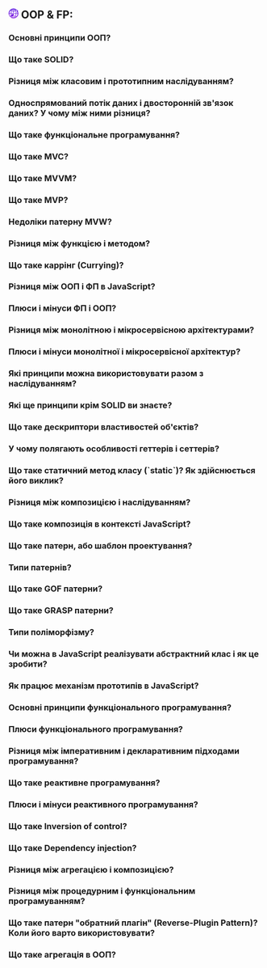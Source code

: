<h2>
  <img src="../assets/WWW.png"  width="20" height="20" />
  <span>OOP & FP:</span>
</h2>

<h3>Основні принципи ООП?</h3>
<h3>Що таке SOLID?</h3>
<h3>Різниця між класовим і прототипним наслідуванням?</h3>
<h3>Односпрямований потік даних і двосторонній зв'язок даних? У чому між ними різниця?</h3>
<h3>Що таке функціональне програмування?</h3>
<h3>Що таке MVC?</h3>
<h3>Що таке MVVM?</h3>
<h3>Що таке MVP?</h3>
<h3>Недоліки патерну MVW?</h3>
<h3>Різниця між функцією і методом?</h3>
<h3>Що таке каррінг (Currying)?</h3>
<h3>Різниця між ООП і ФП в JavaScript?</h3>
<h3>Плюси і мінуси ФП і ООП?</h3>
<h3>Різниця між монолітною і мікросервісною архітектурами?</h3>
<h3>Плюси і мінуси монолітної і мікросервісної архітектур?</h3>
<h3>Які принципи можна використовувати разом з наслідуванням?</h3>
<h3>Які ще принципи крім SOLID ви знаєте?</h3>
<h3>Що таке дескриптори властивостей об'єктів?</h3>
<h3>У чому полягають особливості геттерів і сеттерів?</h3>
<h3>Що таке статичний метод класу (`static`)? Як здійснюється його виклик?</h3>
<h3>Різниця між композицією і наслідуванням?</h3>
<h3>Що таке композиція в контексті JavaScript?</h3>
<h3>Що таке патерн, або шаблон проектування?</h3>
<h3>Типи патернів?</h3>
<h3>Що таке GOF патерни?</h3>
<h3>Що таке GRASP патерни?</h3>
<h3>Типи поліморфізму?</h3>
<h3>Чи можна в JavaScript реалізувати абстрактний клас і як це зробити?</h3>
<h3>Як працює механізм прототипів в JavaScript?</h3>
<h3>Основні принципи функціонального програмування?</h3>
<h3>Плюси функціонального програмування?</h3>
<h3>Різниця між імперативним і декларативним підходами програмування?</h3>
<h3>Що таке реактивне програмування?</h3>
<h3>Плюси і мінуси реактивного програмування?</h3>
<h3>Що таке Inversion of control?</h3>
<h3>Що таке Dependency injection?</h3>
<h3>Різниця між агрегацією і композицією?</h3>
<h3>Різниця між процедурним і функціональним програмуванням?</h3>
<h3>Що таке патерн "обратний плагін" (Reverse-Plugin Pattern)? Коли його варто використовувати?</h3>
<h3>Що таке агрегація в ООП?</h3>
